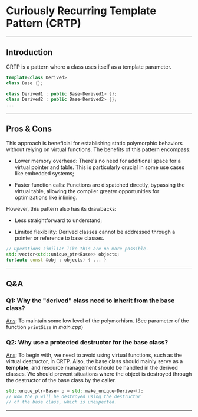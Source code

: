 # Curiously Recurring Template Pattern (CRTP)

---
## Introduction
CRTP is a pattern where a class uses itself as a template parameter.
```cpp
template<class Derived>
class Base {};
 
class Derived1 : public Base<Derived1> {};
class Derived2 : public Base<Derived2> {};
...
```
---
## Pros & Cons
This approach is beneficial for establishing static polymorphic behaviors without relying on virtual functions. The benefits of this pattern encompass:

- Lower memory overhead: There's no need for additional space for a virtual pointer and table. This is particularly crucial in some use cases like embedded systems;

- Faster function calls: Functions are dispatched directly, bypassing the virtual table, allowing the compiler greater opportunities for optimizations like inlining.

However, this pattern also has its drawbacks:

- Less straightforward to understand;

- Limited flexibility: Derived classes cannot be addressed through a pointer or reference to base classes.

```cpp
// Operations similiar like this are no more possible.
std::vector<std::unique_ptr<Base>> objects;
for(auto const &obj : objects) { ... }
```

---

## Q&A

### Q1: Why the "derived" class need to inherit from the base class?

<u>Ans</u>:
To maintain some low level of the polymorhism. (See parameter of the function `printSize` in _main.cpp_)

### Q2: Why use a protected destructor for the base class?

<u>Ans</u>: 
To begin with, we need to avoid using virtual functions, such as the virtual destructor, in CRTP. Also, the base class should mainly serve as a __template__, and resource management should be handled in the derived classes. We should prevent situations where the object is destroyed through the destructor of the base class by the caller.

```cpp
std::unque_ptr<Base> p = std::make_unique<Derive>();
// Now the p will be destroyed using the destructor 
// of the base class, which is unexpected.
```
---